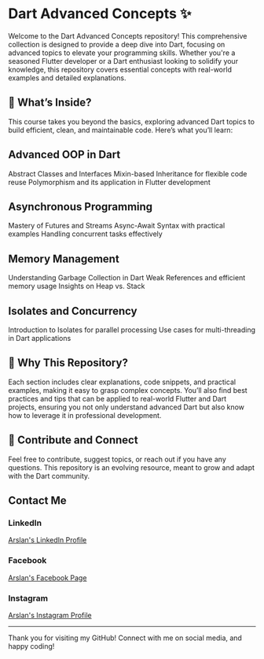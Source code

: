 # Dart Advanced Concepts ✨
Welcome to the Dart Advanced Concepts repository! This comprehensive collection is designed to provide a deep dive into Dart, focusing on advanced topics to elevate your programming skills. Whether you're a seasoned Flutter developer or a Dart enthusiast looking to solidify your knowledge, this repository covers essential concepts with real-world examples and detailed explanations.

## 🔹 What’s Inside?
This course takes you beyond the basics, exploring advanced Dart topics to build efficient, clean, and maintainable code. Here’s what you’ll learn:

## Advanced OOP in Dart
Abstract Classes and Interfaces
Mixin-based Inheritance for flexible code reuse
Polymorphism and its application in Flutter development
## Asynchronous Programming
Mastery of Futures and Streams
Async-Await Syntax with practical examples
Handling concurrent tasks effectively
## Memory Management
Understanding Garbage Collection in Dart
Weak References and efficient memory usage
Insights on Heap vs. Stack
## Isolates and Concurrency
Introduction to Isolates for parallel processing
Use cases for multi-threading in Dart applications

## 🎯 Why This Repository?
Each section includes clear explanations, code snippets, and practical examples, making it easy to grasp complex concepts. You’ll also find best practices and tips that can be applied to real-world Flutter and Dart projects, ensuring you not only understand advanced Dart but also know how to leverage it in professional development.

## 🔗 Contribute and Connect
Feel free to contribute, suggest topics, or reach out if you have any questions. This repository is an evolving resource, meant to grow and adapt with the Dart community.

## Contact Me

### LinkedIn
[Arslan's LinkedIn Profile](https://www.linkedin.com/in/arslan4546/)

### Facebook
[Arslan's Facebook Page](https://www.facebook.com/Arslan4546)

### Instagram
[Arslan's Instagram Profile](https://www.instagram.com/arslantariq4546/)

---

Thank you for visiting my GitHub! Connect with me on social media, and happy coding!
